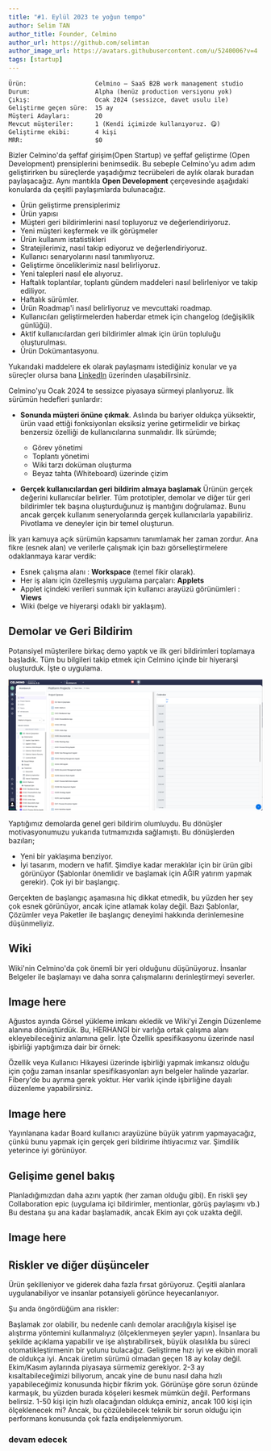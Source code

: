 ```yaml
---
title: "#1. Eylül 2023 te yoğun tempo"
author: Selim TAN
author_title: Founder, Celmino
author_url: https://github.com/selimtan
author_image_url: https://avatars.githubusercontent.com/u/5240006?v=4
tags: [startup]
---
```



```
Ürün:                   Celmino — SaaS B2B work management studio
Durum:                  Alpha (henüz production versiyonu yok)
Çıkış:                  Ocak 2024 (sessizce, davet usulu ile)
Geliştirme geçen süre:  15 ay
Müşteri Adayları:       20
Mevcut müşteriler:      1 (Kendi içimizde kullanıyoruz. 😋)
Geliştirme ekibi:       4 kişi
MRR:                    $0

```

Bizler Celmino'da şeffaf girişim(Open Startup) ve şeffaf geliştirme (Open Development) prensiplerini benimsedik. Bu sebeple Celmino'yu adım adım geliştirirken bu süreçlerde yaşadığımız tecrübeleri de aylık olarak buradan paylaşacağız. Aynı mantıkla **Open Development** çerçevesinde aşağıdaki konularda da çeşitli paylaşımlarda bulunacağız.

- Ürün geliştirme prensiplerimiz
- Ürün yapısı
- Müşteri geri bildirimlerini nasıl topluyoruz ve değerlendiriyoruz.
- Yeni müşteri keşfermek ve ilk görüşmeler
- Ürün kullanım istatistikleri
- Stratejilerimiz, nasıl takip ediyoruz ve değerlendiriyoruz.
- Kullanıcı senaryolarını nasıl tanımlıyoruz.
- Geliştirme önceliklerimiz nasıl belirliyoruz.
- Yeni talepleri nasıl ele alıyoruz.
- Haftalık toplantılar, toplantı gündem maddeleri nasıl belirleniyor ve takip ediliyor.
- Haftalık sürümler.
- Ürün Roadmap'i nasıl belirliyoruz ve mevcuttaki roadmap.
- Kullanıcıları geliştirmelerden haberdar etmek için changelog (değişiklik günlüğü).
- Aktif kullanıcılardan geri bildirimler almak için ürün topluluğu oluşturulması.
- Ürün Dokümantasyonu.
  

Yukarıdaki maddelere ek olarak paylaşmamı istediğiniz konular ve ya süreçler olursa bana [LinkedIn](https://www.linkedin.com/in/selim-tan-5a852040) üzerinden ulaşabilirsiniz.

Celmino'yu Ocak 2024 te sessizce piyasaya sürmeyi planlıyoruz. İlk sürümün hedefleri şunlardır:

- **Sonunda müşteri önüne çıkmak**. Aslında bu bariyer oldukça yüksektir, ürün vaad ettiği fonksiyonları eksiksiz yerine getirmelidir ve birkaç benzersiz özelliği de kullanıcılarına sunmalıdır. İlk sürümde;
  - Görev yönetimi
  - Toplantı yönetimi
  - Wiki tarzı doküman oluşturma
  - Beyaz tahta (Whiteboard) üzerinde çizim

- **Gerçek kullanıcılardan geri bildirim almaya başlamak** Ürünün gerçek değerini kullanıcılar belirler. Tüm prototipler,  demolar ve diğer tür geri bildirimler tek başına oluşturduğunuz iş mantığını doğrulamaz. Bunu ancak gerçek kullanım seneryolarında gerçek kullanıcılarla yapabiliriz.
Pivotlama ve deneyler için bir temel oluşturun.

İlk yarı kamuya açık sürümün kapsamını tanımlamak her zaman zordur. Ana fikre (esnek alan) ve verilerle çalışmak için bazı görselleştirmelere odaklanmaya karar verdik:

- Esnek çalışma alanı : **Workspace** (temel fikir olarak).
- Her iş alanı için özelleşmiş uygulama parçaları: **Applets**
- Applet içindeki verileri sunmak için kullanıcı arayüzü görünümleri : **Views** 
- Wiki (belge ve hiyerarşi odaklı bir yaklaşım).


## Demolar ve Geri Bildirim
Potansiyel müşterilere birkaç demo yaptık ve ilk geri bildirimleri toplamaya başladık. Tüm bu bilgileri takip etmek için Celmino içinde bir hiyerarşi oluşturduk. İşte o uygulama.

![Celmino](./images/01.png)


Yaptığımız demolarda genel geri bildirim olumluydu. Bu dönüşler motivasyonumuzu yukarıda tutmamızıda sağlamıştı.
Bu dönüşlerden bazıları;

- Yeni bir yaklaşıma benziyor.
- İyi tasarım, modern ve hafif. Şimdiye kadar meraklılar için bir ürün gibi görünüyor (Şablonlar önemlidir ve başlamak için AĞIR yatırım yapmak gerekir). Çok iyi bir başlangıç.

Gerçekten de başlangıç aşamasına hiç dikkat etmedik, bu yüzden her şey çok esnek görünüyor, ancak içine atlamak kolay değil. Bazı Şablonlar, Çözümler veya Paketler ile başlangıç deneyimi hakkında derinlemesine düşünmeliyiz.

## Wiki

Wiki'nin Celmino'da çok önemli bir yeri olduğunu düşünüyoruz. İnsanlar Belgeler ile başlamayı ve daha sonra çalışmalarını derinleştirmeyi severler.

## Image here

Ağustos ayında Görsel yükleme imkanı ekledik ve Wiki'yi Zengin Düzenleme alanına dönüştürdük. Bu, HERHANGİ bir varlığa ortak çalışma alanı ekleyebileceğiniz anlamına gelir. İşte Özellik spesifikasyonu üzerinde nasıl işbirliği yaptığımıza dair bir örnek:

Özellik veya Kullanıcı Hikayesi üzerinde işbirliği yapmak imkansız olduğu için çoğu zaman insanlar spesifikasyonları ayrı belgeler halinde yazarlar. Fibery'de bu ayrıma gerek yoktur. Her varlık içinde işbirliğine dayalı düzenleme yapabilirsiniz.

## Image here

Yayınlanana kadar Board kullanıcı arayüzüne büyük yatırım yapmayacağız, çünkü bunu yapmak için gerçek geri bildirime ihtiyacımız var. Şimdilik yeterince iyi görünüyor.


## Gelişime genel bakış

Planladığımızdan daha azını yaptık (her zaman olduğu gibi). En riskli şey Collaboration epic (uygulama içi bildirimler, mentionlar, görüş paylaşımı vb.) Bu destana şu ana kadar başlamadık, ancak Ekim ayı çok uzakta değil.

## Image here

## Riskler ve diğer düşünceler
Ürün şekilleniyor ve giderek daha fazla fırsat görüyoruz. Çeşitli alanlara uygulanabiliyor ve insanlar potansiyeli görünce heyecanlanıyor.

Şu anda öngördüğüm ana riskler:

Başlamak zor olabilir, bu nedenle canlı demolar aracılığıyla kişisel işe alıştırma yöntemini kullanmalıyız (ölçeklenmeyen şeyler yapın). İnsanlara bu şekilde açıklama yapabilir ve işe alıştırabilirsek, büyük olasılıkla bu süreci otomatikleştirmenin bir yolunu bulacağız.
Geliştirme hızı iyi ve ekibin morali de oldukça iyi. Ancak üretim sürümü olmadan geçen 18 ay kolay değil. Ekim/Kasım aylarında piyasaya sürmemiz gerekiyor. 2-3 ay kısaltabileceğimizi biliyorum, ancak yine de bunu nasıl daha hızlı yapabileceğimiz konusunda hiçbir fikrim yok. Görünüşe göre sorun özünde karmaşık, bu yüzden burada köşeleri kesmek mümkün değil.
Performans belirsiz. 1-50 kişi için hızlı olacağından oldukça eminiz, ancak 100 kişi için ölçeklenecek mi? Ancak, bu çözülebilecek teknik bir sorun olduğu için performans konusunda çok fazla endişelenmiyorum.

### devam edecek